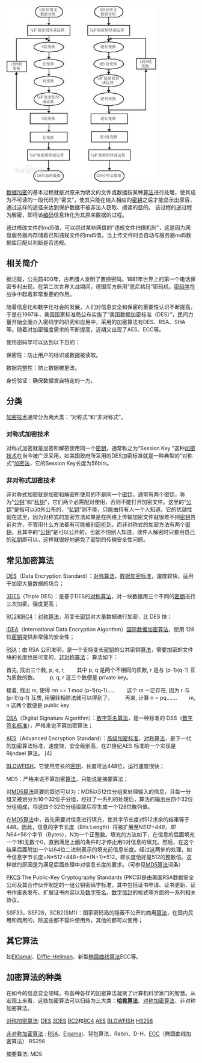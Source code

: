 ![](../img/5.jpg)

[数据加密](https://baike.baidu.com/item/数据加密/11048982)的基本过程就是对原来为明文的文件或数据按某种[算法](https://baike.baidu.com/item/算法/209025)进行处理，使其成为不可读的一段代码为“密文”，使其只能在输入相应的[密钥](https://baike.baidu.com/item/密钥/101144)之后才能显示出原容，通过这样的途径来达到保护数据不被非法人窃取、阅读的目的。 该过程的逆过程为解密，即将该[编码](https://baike.baidu.com/item/编码/80092)信息转化为其原来数据的过程。

通过修改文件的md5值，可以绕过某些网盘的"违规文件扫描机制"，这是因为网盘服务器内存储着已知违规文件的md5值，当上传文件时会自动与服务器md5数据库匹配以判断是否违规。

  

## 相关简介

据记载，公元前400年，古希腊人发明了置换密码。1881年世界上的第一个电话保密专利出现。在第二次世界大战期间，德国军方启用“恩尼格玛”密码机，[密码学](https://baike.baidu.com/item/密码学/480001)在战争中起着非常重要的作用。

随着信息化和数字化社会的发展，人们对信息安全和保密的重要性认识不断提高，于是在1997年，美国国家标准局公布实施了“美国数据加密标准（DES）”，民间力量开始全面介入密码学的研究和应用中，采用的加密算法有DES、RSA、SHA等。随着对加密强度需求的不断提高，近期又出现了AES、ECC等。

使用密码学可以达到以下目的：

保密性：防止用户的标识或数据被读取。

数据完整性：防止数据被更改。

身份验证：确保数据发自特定的一方。

  

## 分类

[加密技术](https://baike.baidu.com/item/加密技术)通常分为两大类：“对称式”和“非对称式”。

   

### 对称式加密技术

对称式加密就是加密和解密使用同一个[密钥](https://baike.baidu.com/item/密钥)，通常称之为“Session Key ”这种[加密技术](https://baike.baidu.com/item/加密技术)在当今被广泛采用，如美国政府所采用的DES加密标准就是一种典型的“对称式”[加密法](https://baike.baidu.com/item/加密法)，它的Session Key长度为56bits。

   

### 非对称式加密技术

非对称式加密就是加密和解密所使用的不是同一个[密钥](https://baike.baidu.com/item/密钥)，通常有两个密钥，称为“[公钥](https://baike.baidu.com/item/公钥)”和“[私钥](https://baike.baidu.com/item/私钥)”，它们两个必需配对使用，否则不能打开加密文件。这里的“[公钥](https://baike.baidu.com/item/公钥)”是指可以对外公布的，“[私钥](https://baike.baidu.com/item/私钥)”则不能，只能由持有人一个人知道。它的优越性就在这里，因为对称式的加密方法如果是在网络上传输加密文件就很难不把[密钥](https://baike.baidu.com/item/密钥)告诉对方，不管用什么方法都有可能被别[窃听](https://baike.baidu.com/item/窃听)到。而非对称式的加密方法有两个[密钥](https://baike.baidu.com/item/密钥)，且其中的“[公钥](https://baike.baidu.com/item/公钥)”是可以公开的，也就不怕别人知道，收件人解密时只要用自己的[私钥](https://baike.baidu.com/item/私钥)即可以，这样就很好地避免了密钥的传输安全性问题。



## 常见加密算法

[DES](https://baike.baidu.com/item/DES)（Data Encryption Standard）：[对称算法](https://baike.baidu.com/item/对称算法)，[数据加密标准](https://baike.baidu.com/item/数据加密标准)，速度较快，适用于加密大量数据的场合；

[3DES](https://baike.baidu.com/item/3DES)（Triple DES）：是基于DES的[对称算法](https://baike.baidu.com/item/对称算法)，对一块数据用三个不同的[密钥](https://baike.baidu.com/item/密钥)进行三次加密，强度更高；

[RC2](https://baike.baidu.com/item/RC2)和[RC4](https://baike.baidu.com/item/RC4)：[对称算法](https://baike.baidu.com/item/对称算法)，用变长[密钥](https://baike.baidu.com/item/密钥)对大量数据进行加密，比 DES 快；

[IDEA](https://baike.baidu.com/item/IDEA)（International Data Encryption Algorithm）[国际数据加密算法](https://baike.baidu.com/item/国际数据加密算法)，使用 128 位[密钥](https://baike.baidu.com/item/密钥)提供非常强的安全性；

[RSA](https://baike.baidu.com/item/RSA)：由 RSA 公司发明，是一个支持变长[密钥](https://baike.baidu.com/item/密钥)的公共密钥[算法](https://baike.baidu.com/item/算法)，需要加密的文件块的长度也是可变的，[非对称算法](https://baike.baidu.com/item/非对称算法)； 算法如下：

首先, 找出三个数, p, q, r,
　　其中 p, q 是两个不相同的质数, r 是与 (p-1)(q-1) 互为质数的数。
　　p, q, r 这三个数便是 private key。

接着, 找出 m, 使得 rm == 1 mod (p-1)(q-1).....
　　这个 m 一定存在, 因为 r 与 (p-1)(q-1) 互质, 用辗转相除法就可以得到了。
　　再来, 计算 n = pq.......
　　m, n 这两个数便是 public key

[DSA](https://baike.baidu.com/item/DSA)（Digital Signature Algorithm）：[数字签名](https://baike.baidu.com/item/数字签名)[算法](https://baike.baidu.com/item/算法)，是一种标准的 DSS（[数字签名标准](https://baike.baidu.com/item/数字签名标准)），严格来说不算加密算法；

[AES](https://baike.baidu.com/item/AES)（Advanced Encryption Standard）：[高级加密标准](https://baike.baidu.com/item/高级加密标准)，[对称算法](https://baike.baidu.com/item/对称算法)，是下一代的加密算法标准，速度快，安全级别高，在21世纪AES 标准的一个实现是 Rijndael 算法。 [4] 

[BLOWFISH](https://baike.baidu.com/item/BLOWFISH)，它使用变长的[密钥](https://baike.baidu.com/item/密钥)，长度可达448位，运行速度很快；

MD5：严格来说不算加密[算法](https://baike.baidu.com/item/算法)，只能说是摘要算法；

对[MD5算法](https://baike.baidu.com/item/MD5算法)简要的叙述可以为：MD5以512位分组来处理输入的信息，且每一分组又被划分为16个32位子分组，经过了一系列的处理后，算法的输出由四个32位分组组成，将这四个32位分组级联后将生成一个128位散列值。

在[MD5算法](https://baike.baidu.com/item/MD5算法/174909)中，首先需要对信息进行填充，使其字节长度对512求余的结果等于448。因此，信息的字节长度（Bits  Length）将被扩展至N*512+448，即N*64+56个字节（Bytes），N为一个正整数。填充的方法如下，在信息的后面填充一个1和无数个0，直到满足上面的条件时才停止用0对信息的填充。然后，在这个结果后面附加一个以64位二进制表示的填充前信息长度。经过这两步的处理，如今信息字节长度=N*512+448+64=(N+1)*512，即长度恰好是512的整数倍。这样做的原因是为满足后面处理中对信息长度的要求。（可参见[MD5算法](https://baike.baidu.com/item/MD5算法/174909)词条）

[PKCS](https://baike.baidu.com/item/PKCS/1042350):The Public-Key Cryptography Standards (PKCS)是由美国RSA数据安全公司及其合作伙伴制定的一组公钥密码学标准，其中包括证书申请、证书更新、证书作废表发布、扩展证书内容以及[数字签名](https://baike.baidu.com/item/数字签名)、[数字信封](https://baike.baidu.com/item/数字信封)的格式等方面的一系列相关协议。

SSF33，SSF28，SCB2(SM1)：国家密码局的隐蔽不公开的商用[算法](https://baike.baidu.com/item/算法)，在国内民用和商用的，除这些都不容许使用外，其他的都可以使用；

  

## 其它算法

如[ElGamal](https://baike.baidu.com/item/ElGamal)、[Diffie-Hellman](https://baike.baidu.com/item/Diffie-Hellman)、新型[椭圆曲线算法](https://baike.baidu.com/item/椭圆曲线算法)ECC等。



## 加密算法的种类

在如今的信息安全领域，有各种各样的加密算法凝聚了计算机科学家门的智慧。从宏观上来看，这些加密算法可以归结为三大类：[**哈希算法**](https://baike.baidu.com/item/哈希算法/4960188)、[对称加密算法](https://baike.baidu.com/item/对称加密算法/211953)、非对称加密算法。



[对称加密算法](https://baike.baidu.com/item/对称加密算法/211953):  [DES](https://baike.baidu.com/item/DES)  [3DES](https://baike.baidu.com/item/3DES)  [RC2](https://baike.baidu.com/item/RC2)和[RC4](https://baike.baidu.com/item/RC4)  [AES](https://baike.baidu.com/item/AES)  [BLOWFISH](https://baike.baidu.com/item/BLOWFISH) [HS256]()

[非对称加密算法]() :  [RSA](https://baike.baidu.com/item/RSA)、[Elgamal](https://baike.baidu.com/item/Elgamal)、背包算法、Rabin、D-H、[ECC](https://baike.baidu.com/item/ECC)（椭圆曲线加密算法） RS256

摘要算法: MD5
